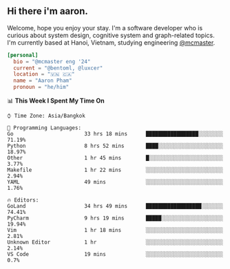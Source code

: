 <h2><b>Hi there i'm aaron. </b></h2>

Welcome, hope you enjoy your stay. I'm a software developer who is curious about system design, cognitive system and graph-related topics. I'm currently based at Hanoi, Vietnam, studying engineering [@mcmaster](https://www.mcmaster.ca/).

```toml
[personal]
  bio = "@mcmaster eng '24"
  current = "@bentoml, @luxcer"
  location = "🇻🇳 🇨🇦"
  name = "Aaron Pham"
  pronoun = "he/him"
```
<!--<img src="https://github-readme-stats.vercel.app/api?username=aarnphm&show_icons=true&count_private=true&theme=dark" height="170"/>-->
<!--<img src="https://github-readme-stats.vercel.app/api/top-langs/?username=aarnphm&layout=compact&hide=css&theme=dark" height="170" />-->


<!--START_SECTION:waka-->
📊 **This Week I Spent My Time On** 

```text
⌚︎ Time Zone: Asia/Bangkok

💬 Programming Languages: 
Go                       33 hrs 18 mins      █████████████████░░░░░░░░   71.19% 
Python                   8 hrs 52 mins       ████░░░░░░░░░░░░░░░░░░░░░   18.97% 
Other                    1 hr 45 mins        █░░░░░░░░░░░░░░░░░░░░░░░░   3.77% 
Makefile                 1 hr 22 mins        ░░░░░░░░░░░░░░░░░░░░░░░░░   2.94% 
YAML                     49 mins             ░░░░░░░░░░░░░░░░░░░░░░░░░   1.76%

🔥 Editors: 
GoLand                   34 hrs 49 mins      ██████████████████░░░░░░░   74.41% 
PyCharm                  9 hrs 19 mins       █████░░░░░░░░░░░░░░░░░░░░   19.94% 
Vim                      1 hr 18 mins        ░░░░░░░░░░░░░░░░░░░░░░░░░   2.81% 
Unknown Editor           1 hr                ░░░░░░░░░░░░░░░░░░░░░░░░░   2.14% 
VS Code                  19 mins             ░░░░░░░░░░░░░░░░░░░░░░░░░   0.7%

```


<!--END_SECTION:waka-->

<!--
**aarnphm/aarnphm** is a ✨ _special_ ✨ repository because its `README.md` (this file) appears on your GitHub profile.

Here are some ideas to get you started:

- 🔭 I’m currently working on ...
- 🌱 I’m currently learning ...
- 👯 I’m looking to collaborate on ...
- 🤔 I’m looking for help with ...
- 💬 Ask me about ...
- 📫 How to reach me: ...
- 😄 Pronouns: ...
- ⚡ Fun fact: ...
-->
